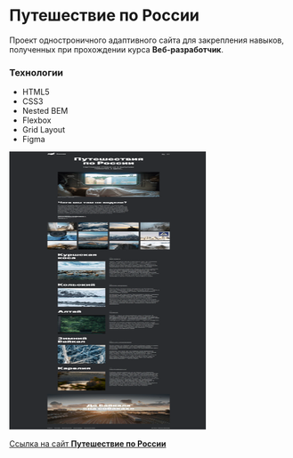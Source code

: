 # Путешествие по России

Проект одностроничного адаптивного сайта для закрепления навыков, полученных при прохождении курса **Веб-разработчик**.

### Технологии
* HTML5
* CSS3
* Nested BEM
* Flexbox
* Grid Layout
* Figma

<img src="./images/dmitry-user.png" width="70%" height="500">

[Ссылка на сайт **Путешествие по России**](https://dmitry-user.github.io/russian-travel/)

